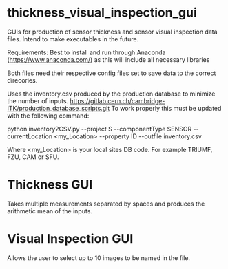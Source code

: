 # thickness_visual_inspection_gui

GUIs for production of sensor thickness and sensor visual inspection data files. Intend to make executables in the future.

Requirements: Best to install and run through Anaconda (https://www.anaconda.com/) as this will include all necessary libraries

Both files need their respective config files set to save data to the correct direcories.

Uses the inventory.csv produced by the production database to minimize the number of inputs. https://gitlab.cern.ch/cambridge-ITK/production_database_scripts.git To work properly this must be updated with the following command:

python inventory2CSV.py --project S --componentType SENSOR --currentLocation <my_Location> --property ID --outfile inventory.csv

Where <my_Location> is your local sites DB code. For example TRIUMF, FZU, CAM or SFU.

# Thickness GUI
Takes multiple measurements separated by spaces and produces the arithmetic mean of the inputs.

# Visual Inspection GUI
Allows the user to select up to 10 images to be named in the file.

